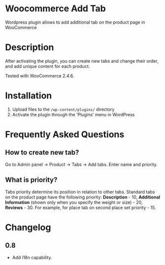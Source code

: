 # Woocommerce Add Tab

Wordpress plugin allows to add additional tab on the product page in WooCommerce

# Description

After activating the plugin, you can create new tabs and change their order, and add unique content for each product.

Tested with WooCommerce 2.4.6.

# Installation

1. Upload files to the `/wp-content/plugins/` directory
2. Activate the plugin through the 'Plugins' menu in WordPress

# Frequently Asked Questions

## How to create new tab?

Go to Admin panel -> Product -> Tabs -> Add tabs.
Enter name and priority.

## What is priority?

Tabs priority determine its position in relation to other tabs. Standard tabs on the product page have the following priority: **Description** - 10, **Additional Information** (shown only when you specify the weight or size) - 20, **Reviews** - 30. For example, for place tab on second place set priority - 15.


# Changelog

## 0.8
* Add i18n capability.

